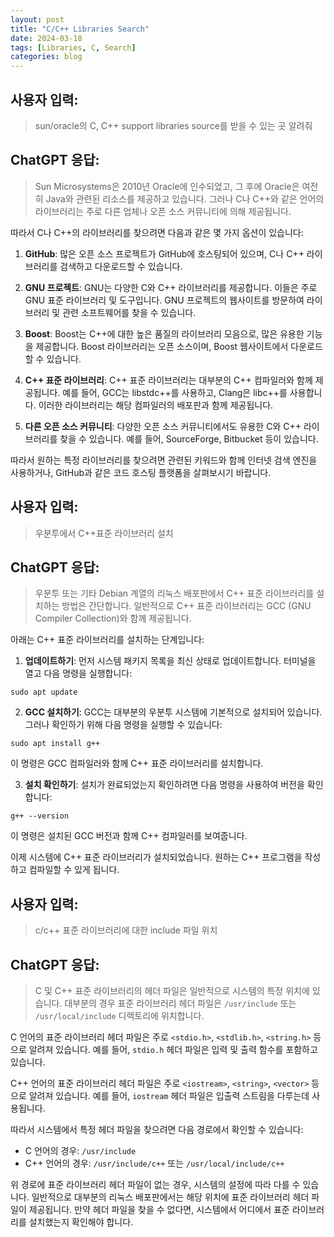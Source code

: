 ```yaml
---
layout: post
title: "C/C++ Libraries Search"
date: 2024-03-18
tags: [Libraries, C, Search]
categories: blog
---
```


## 사용자 입력:
> sun/oracle의 C, C++ support libraries source를 받을 수 있는 곳 알려줘

## ChatGPT 응답:
> Sun Microsystems은 2010년 Oracle에 인수되었고, 그 후에 Oracle은 여전히 Java와 관련된 리소스를 제공하고 있습니다. 그러나 C나 C++와 같은 언어의 라이브러리는 주로 다른 업체나 오픈 소스 커뮤니티에 의해 제공됩니다. 

따라서 C나 C++의 라이브러리를 찾으려면 다음과 같은 몇 가지 옵션이 있습니다:

1. **GitHub**: 많은 오픈 소스 프로젝트가 GitHub에 호스팅되어 있으며, C나 C++ 라이브러리를 검색하고 다운로드할 수 있습니다.

2. **GNU 프로젝트**: GNU는 다양한 C와 C++ 라이브러리를 제공합니다. 이들은 주로 GNU 표준 라이브러리 및 도구입니다. GNU 프로젝트의 웹사이트를 방문하여 라이브러리 및 관련 소프트웨어를 찾을 수 있습니다.

3. **Boost**: Boost는 C++에 대한 높은 품질의 라이브러리 모음으로, 많은 유용한 기능을 제공합니다. Boost 라이브러리는 오픈 소스이며, Boost 웹사이트에서 다운로드할 수 있습니다.

4. **C++ 표준 라이브러리**: C++ 표준 라이브러리는 대부분의 C++ 컴파일러와 함께 제공됩니다. 예를 들어, GCC는 libstdc++를 사용하고, Clang은 libc++를 사용합니다. 이러한 라이브러리는 해당 컴파일러의 배포판과 함께 제공됩니다.

5. **다른 오픈 소스 커뮤니티**: 다양한 오픈 소스 커뮤니티에서도 유용한 C와 C++ 라이브러리를 찾을 수 있습니다. 예를 들어, SourceForge, Bitbucket 등이 있습니다.

따라서 원하는 특정 라이브러리를 찾으려면 관련된 키워드와 함께 인터넷 검색 엔진을 사용하거나, GitHub과 같은 코드 호스팅 플랫폼을 살펴보시기 바랍니다.

## 사용자 입력:
> 우분투에서 C++표준 라이브러리 설치

## ChatGPT 응답:
> 우분투 또는 기타 Debian 계열의 리눅스 배포판에서 C++ 표준 라이브러리를 설치하는 방법은 간단합니다. 일반적으로 C++ 표준 라이브러리는 GCC (GNU Compiler Collection)와 함께 제공됩니다.

아래는 C++ 표준 라이브러리를 설치하는 단계입니다:

1. **업데이트하기**: 먼저 시스템 패키지 목록을 최신 상태로 업데이트합니다. 터미널을 열고 다음 명령을 실행합니다:

```
sudo apt update
```

2. **GCC 설치하기**: GCC는 대부분의 우분투 시스템에 기본적으로 설치되어 있습니다. 그러나 확인하기 위해 다음 명령을 실행할 수 있습니다:

```
sudo apt install g++
```

이 명령은 GCC 컴파일러와 함께 C++ 표준 라이브러리를 설치합니다.

3. **설치 확인하기**: 설치가 완료되었는지 확인하려면 다음 명령을 사용하여 버전을 확인합니다:

```
g++ --version
```

이 명령은 설치된 GCC 버전과 함께 C++ 컴파일러를 보여줍니다.

이제 시스템에 C++ 표준 라이브러리가 설치되었습니다. 원하는 C++ 프로그램을 작성하고 컴파일할 수 있게 됩니다.

## 사용자 입력:
> c/c++ 표준 라이브러리에 대한 include 파일 위치

## ChatGPT 응답:
> C 및 C++ 표준 라이브러리의 헤더 파일은 일반적으로 시스템의 특정 위치에 있습니다. 대부분의 경우 표준 라이브러리 헤더 파일은 `/usr/include` 또는 `/usr/local/include` 디렉토리에 위치합니다.

C 언어의 표준 라이브러리 헤더 파일은 주로 `<stdio.h>`, `<stdlib.h>`, `<string.h>` 등으로 알려져 있습니다. 예를 들어, `stdio.h` 헤더 파일은 입력 및 출력 함수를 포함하고 있습니다.

C++ 언어의 표준 라이브러리 헤더 파일은 주로 `<iostream>`, `<string>`, `<vector>` 등으로 알려져 있습니다. 예를 들어, `iostream` 헤더 파일은 입출력 스트림을 다루는데 사용됩니다.

따라서 시스템에서 특정 헤더 파일을 찾으려면 다음 경로에서 확인할 수 있습니다:

- C 언어의 경우: `/usr/include`
- C++ 언어의 경우: `/usr/include/c++` 또는 `/usr/local/include/c++`

위 경로에 표준 라이브러리 헤더 파일이 없는 경우, 시스템의 설정에 따라 다를 수 있습니다. 일반적으로 대부분의 리눅스 배포판에서는 해당 위치에 표준 라이브러리 헤더 파일이 제공됩니다. 만약 헤더 파일을 찾을 수 없다면, 시스템에서 어디에서 표준 라이브러리를 설치했는지 확인해야 합니다.

